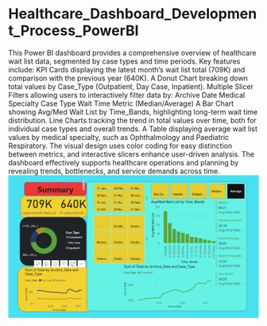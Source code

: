 # Healthcare_Dashboard_Development_Process_PowerBI
This Power BI dashboard provides a comprehensive overview of healthcare wait list data, segmented by case types and time periods. Key features include:
KPI Cards displaying the latest month’s wait list total (709K) and comparison with the previous year (640K).
A Donut Chart breaking down total values by Case_Type (Outpatient, Day Case, Inpatient).
Multiple Slicer Filters allowing users to interactively filter data by:
Archive Date
Medical Specialty
Case Type
Wait Time Metric (Median/Average)
A Bar Chart showing Avg/Med Wait List by Time_Bands, highlighting long-term wait time distribution.
Line Charts tracking the trend in total values over time, both for individual case types and overall trends.
A Table displaying average wait list values by medical specialty, such as Ophthalmology and Paediatric Respiratory.
The visual design uses color coding for easy distinction between metrics, and interactive slicers enhance user-driven analysis. The dashboard effectively supports healthcare operations and planning by revealing trends, bottlenecks, and service demands across time.
![image alt](https://github.com/s26aayes/Healthcare_Dashboard_Development_Process/blob/main/Dashboard.png?raw=true)
